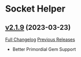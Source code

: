 # Socket Helper

## [v2.1.9](https://github.com/WatchThemFall/SocketHelper/tree/v2.1.9) (2023-03-23)
[Full Changelog](https://github.com/WatchThemFall/SocketHelper/compare/v2.1.8...v2.1.9) [Previous Releases](https://github.com/WatchThemFall/SocketHelper/releases)

- Better Primordial Gem Support  

